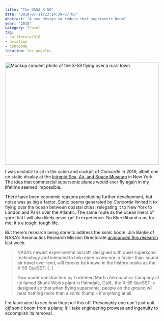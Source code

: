```yaml
---
title: "The NASA X-59"
date: "2018-07-11T23:14:39-07:00"
abstract: "A new design to reduce that supersonic boom"
year: "2018"
category: Travel
tag:
- california2018
- aviation
- concorde
location: los-angeles
---
```

<p><img src="https://rubenerd.com/files/2018/low-boom@1x.jpg" srcset="https://rubenerd.com/files/2018/low-boom@1x.jpg 1x, https://rubenerd.com/files/2018/low-boom@2x.jpg 2x" alt="Mockup concent photo of the X-59 flying over a rural town" style="width:500px; height:333px;" /></p>

I was *ecstatic* to sit in the cabin and cockpit of *Concorde* in 2016; albeit one on static display at the [Intrepid Sea, Air, and Space Museum] in New York. The idea that commercial supersonic planes would ever fly again in my lifetime seemed impossible.

There have been economic reasons precluding further development, but noise was as big a factor. Sonic booms generated by *Concorde* limited it to flying over the ocean between coastal cities; relegating it to New York to London and Paris over the Atlantic. The same route as the ocean liners of yore that I will also likely never get to experience. No Blue Riband runs for me; it's a tough, tough life.

But there's research being done to address the sonic boom. Jim Banke of NASA's Aeronautics Research Mission Directorate [announced this research] last week:

> NASA’s newest experimental aircraft, designed with quiet supersonic technology and intended to help open a new era in faster-than-sound air travel over land, will forever be known in the history books as the X-59 QueSST. [..]
>
> Now under construction by Lockheed Martin Aeronautics Company at its famed Skunk Works plant in Palmdale, Calif., the X-59 QueSST is designed so that when flying supersonic, people on the ground will hear nothing more than a sonic thump – if anything at all. 

I'm fascinated to see how they pull this off. Presumably one can't just *pull off* sonic boom from a plane; it'll take engineering prowess and ingenuity to accomplish its removal.

[announced this research]: https://www.nasa.gov/aero/nasa-experimental-supersonic-aircraft-x-59-quesst "NASA’s Experimental Supersonic Aircraft Now Known as X-59 QueSST"
[Intrepid Sea, Air, and Space Museum]: https://www.intrepidmuseum.org/

